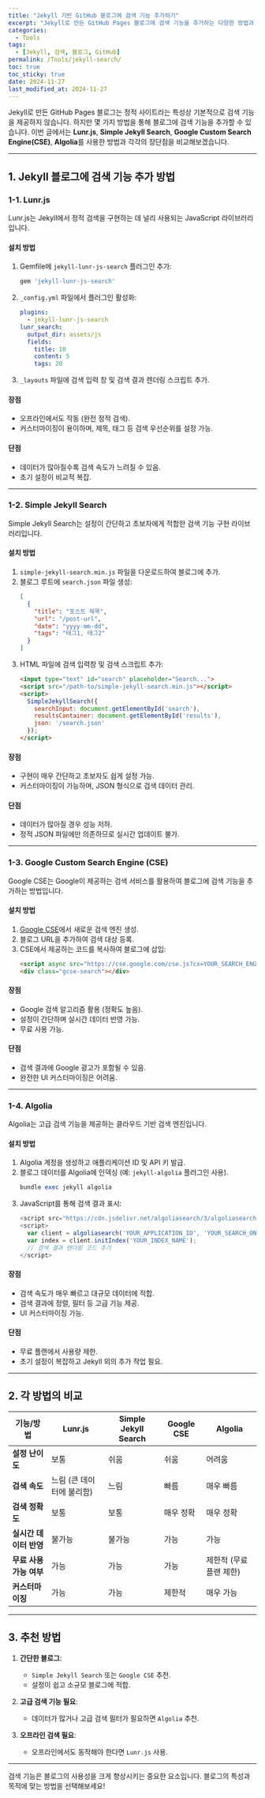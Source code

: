```yaml
---
title: "Jekyll 기반 GitHub 블로그에 검색 기능 추가하기"
excerpt: "Jekyll로 만든 GitHub Pages 블로그에 검색 기능을 추가하는 다양한 방법과 각각의 장단점을 알아봅니다."
categories:
  - Tools
tags:
  - [Jekyll, 검색, 블로그, GitHub]
permalink: /Tools/jekyll-search/
toc: true
toc_sticky: true
date: 2024-11-27
last_modified_at: 2024-11-27
---
```


Jekyll로 만든 GitHub Pages 블로그는 정적 사이트라는 특성상 기본적으로 검색 기능을 제공하지 않습니다. 하지만 몇 가지 방법을 통해 블로그에 검색 기능을 추가할 수 있습니다. 이번 글에서는 **Lunr.js**, **Simple Jekyll Search**, **Google Custom Search Engine(CSE)**, **Algolia**를 사용한 방법과 각각의 장단점을 비교해보겠습니다.

---

## 1. Jekyll 블로그에 검색 기능 추가 방법

### **1-1. Lunr.js**
Lunr.js는 Jekyll에서 정적 검색을 구현하는 데 널리 사용되는 JavaScript 라이브러리입니다.

#### **설치 방법**
1. Gemfile에 `jekyll-lunr-js-search` 플러그인 추가:
   ```ruby
   gem 'jekyll-lunr-js-search'
   ```
2. `_config.yml` 파일에서 플러그인 활성화:
   ```yml
   plugins:
     - jekyll-lunr-js-search
   lunr_search:
     output_dir: assets/js
     fields: 
       title: 10
       content: 5
       tags: 20
   ```
3. `_layouts` 파일에 검색 입력 창 및 검색 결과 렌더링 스크립트 추가.

#### **장점**
- 오프라인에서도 작동 (완전 정적 검색).
- 커스터마이징이 용이하며, 제목, 태그 등 검색 우선순위를 설정 가능.

#### **단점**
- 데이터가 많아질수록 검색 속도가 느려질 수 있음.
- 초기 설정이 비교적 복잡.

---

### **1-2. Simple Jekyll Search**
Simple Jekyll Search는 설정이 간단하고 초보자에게 적합한 검색 기능 구현 라이브러리입니다.

#### **설치 방법**
1. `simple-jekyll-search.min.js` 파일을 다운로드하여 블로그에 추가.
2. 블로그 루트에 `search.json` 파일 생성:
   ```json
   [
     {
       "title": "포스트 제목",
       "url": "/post-url",
       "date": "yyyy-mm-dd",
       "tags": "태그1, 태그2"
     }
   ]
   ```
3. HTML 파일에 검색 입력창 및 검색 스크립트 추가:
   ```html
   <input type="text" id="search" placeholder="Search...">
   <script src="/path-to/simple-jekyll-search.min.js"></script>
   <script>
     SimpleJekyllSearch({
       searchInput: document.getElementById('search'),
       resultsContainer: document.getElementById('results'),
       json: '/search.json'
     });
   </script>
   ```

#### **장점**
- 구현이 매우 간단하고 초보자도 쉽게 설정 가능.
- 커스터마이징이 가능하며, JSON 형식으로 검색 데이터 관리.

#### **단점**
- 데이터가 많아질 경우 성능 저하.
- 정적 JSON 파일에만 의존하므로 실시간 업데이트 불가.

---

### **1-3. Google Custom Search Engine (CSE)**
Google CSE는 Google이 제공하는 검색 서비스를 활용하여 블로그에 검색 기능을 추가하는 방법입니다.

#### **설치 방법**
1. [Google CSE](https://cse.google.com/)에서 새로운 검색 엔진 생성.
2. 블로그 URL을 추가하여 검색 대상 등록.
3. CSE에서 제공하는 코드를 복사하여 블로그에 삽입:
   ```html
   <script async src="https://cse.google.com/cse.js?cx=YOUR_SEARCH_ENGINE_ID"></script>
   <div class="gcse-search"></div>
   ```

#### **장점**
- Google 검색 알고리즘 활용 (정확도 높음).
- 설정이 간단하며 실시간 데이터 반영 가능.
- 무료 사용 가능.

#### **단점**
- 검색 결과에 Google 광고가 포함될 수 있음.
- 완전한 UI 커스터마이징은 어려움.

---

### **1-4. Algolia**
Algolia는 고급 검색 기능을 제공하는 클라우드 기반 검색 엔진입니다.

#### **설치 방법**
1. Algolia 계정을 생성하고 애플리케이션 ID 및 API 키 발급.
2. 블로그 데이터를 Algolia에 인덱싱 (예: `jekyll-algolia` 플러그인 사용).
   ```ruby
   bundle exec jekyll algolia
   ```
3. JavaScript를 통해 검색 결과 표시:
   ```js
   <script src="https://cdn.jsdelivr.net/algoliasearch/3/algoliasearch.min.js"></script>
   <script>
     var client = algoliasearch('YOUR_APPLICATION_ID', 'YOUR_SEARCH_ONLY_API_KEY');
     var index = client.initIndex('YOUR_INDEX_NAME');
     // 검색 결과 렌더링 코드 추가
   </script>
   ```

#### **장점**
- 검색 속도가 매우 빠르고 대규모 데이터에 적합.
- 검색 결과에 정렬, 필터 등 고급 기능 제공.
- UI 커스터마이징 가능.

#### **단점**
- 무료 플랜에서 사용량 제한.
- 초기 설정이 복잡하고 Jekyll 외의 추가 작업 필요.

---

## 2. 각 방법의 비교

| **기능/방법**          | **Lunr.js**           | **Simple Jekyll Search** | **Google CSE**              | **Algolia**               |
|------------------------|-----------------------|--------------------------|-----------------------------|---------------------------|
| **설정 난이도**         | 보통                  | 쉬움                     | 쉬움                        | 어려움                    |
| **검색 속도**           | 느림 (큰 데이터에 불리함) | 느림                     | 빠름                        | 매우 빠름                 |
| **검색 정확도**         | 보통                  | 보통                     | 매우 정확                   | 매우 정확                 |
| **실시간 데이터 반영**   | 불가능                | 불가능                   | 가능                        | 가능                      |
| **무료 사용 가능 여부**  | 가능                  | 가능                     | 가능                        | 제한적 (무료 플랜 제한)    |
| **커스터마이징**        | 가능                  | 가능                     | 제한적                      | 매우 가능                 |

---

## 3. 추천 방법

1. **간단한 블로그**: 
   - `Simple Jekyll Search` 또는 `Google CSE` 추천.
   - 설정이 쉽고 소규모 블로그에 적합.

2. **고급 검색 기능 필요**: 
   - 데이터가 많거나 고급 검색 필터가 필요하면 `Algolia` 추천.

3. **오프라인 검색 필요**:
   - 오프라인에서도 동작해야 한다면 `Lunr.js` 사용.

---

검색 기능은 블로그의 사용성을 크게 향상시키는 중요한 요소입니다. 블로그의 특성과 목적에 맞는 방법을 선택해보세요!
